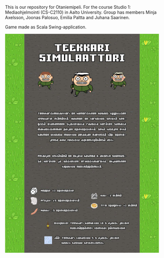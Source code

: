 This is our repository for Otaniemipeli.
For the course Studio 1: Mediaohjelmointi (CS-C2110) in Aalto University.
Group has members Minja Axelsson, Joonas Palosuo, Emilia Paltta and Juhana Saarinen.

Game made as Scala Swing-application.

![Demo poster](https://raw.githubusercontent.com/Jonesus/otaniemipeli/master/gfx/posteri.jpg)

